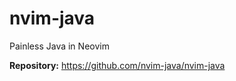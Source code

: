 # nvim-java

Painless Java in Neovim

**Repository:** <https://github.com/nvim-java/nvim-java>

<!-- vim: set ft=markdown: -->